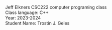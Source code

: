 Jeff Elkners CSC222 computer programing class  
Class language: C++  
Year: 2023-2024  
Student Name: Trostin J. Geles  
